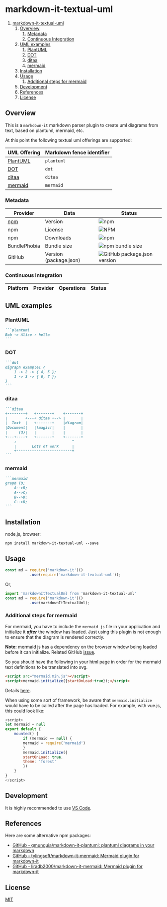 # markdown-it-textual-uml

1. [markdown-it-textual-uml](#markdown-it-textual-uml)
   1. [Overview](#overview)
      1. [Metadata](#metadata)
      2. [Continuous Integration](#continuous-integration)
   2. [UML examples](#uml-examples)
      1. [PlantUML](#plantuml)
      2. [DOT](#dot)
      3. [ditaa](#ditaa)
      4. [mermaid](#mermaid)
   3. [Installation](#installation)
   4. [Usage](#usage)
      1. [Additional steps for mermaid](#additional-steps-for-mermaid)
   5. [Development](#development)
   6. [References](#references)
   7. [License](#license)

## Overview

This is a `markdown-it` markdown parser plugin to create uml diagrams from text, based on plantuml, mermaid, etc.

At this point the following textual uml offerings are supported:

| UML Offering                                                | Markdown fence identifier |
| ----------------------------------------------------------- | ------------------------- |
| [PlantUML](http://plantuml.com/)                            | `plantuml`                |
| [DOT](https://graphviz.gitlab.io/_pages/doc/info/lang.html) | `dot`                     |
| [ditaa](http://ditaa.sourceforge.net/)                      | `ditaa`                   |
| [mermaid](https://github.com/knsv/mermaid)                  | `mermaid`                 |

### Metadata

| Provider                                                     | Data                   | Status                                                                                                             |
| ------------------------------------------------------------ | ---------------------- | ------------------------------------------------------------------------------------------------------------------ |
| [npm](https://www.npmjs.com/package/markdown-it-textual-uml) | Version                | ![npm](https://img.shields.io/npm/v/markdown-it-textual-uml)                                                       |
| npm                                                          | License                | ![NPM](https://img.shields.io/npm/l/markdown-it-textual-uml)                                                       |
| npm                                                          | Downloads              | ![npm](https://img.shields.io/npm/dw/markdown-it-textual-uml)                                                      |
| BundlePhobia                                                 | Bundle size            | ![npm bundle size](https://img.shields.io/bundlephobia/min/markdown-it-textual-uml)                                |
| GitHub                                                       | Version (package.json) | ![GitHub package.json version](https://img.shields.io/github/package-json/v/manastalukdar/markdown-it-textual-uml) |

### Continuous Integration

| Platform | Provider | Operations | Status |
| -------- | -------- | ---------- | ------ |

## UML examples

### PlantUML

````markdown
```plantuml
Bob -> Alice : hello
```
````

### DOT

````markdown
```dot
digraph example1 {
    1 -> 2 -> { 4, 5 };
    1 -> 3 -> { 6, 7 };
}
```
````

### ditaa

````markdown
```ditaa
+--------+   +-------+    +-------+
|        +---+ ditaa +--> |       |
|  Text  |   +-------+    |diagram|
|Document|   |!magic!|    |       |
|     {d}|   |       |    |       |
+---+----+   +-------+    +-------+
	:                         ^
	|       Lots of work      |
	+-------------------------+
```
````

### mermaid

````markdown
```mermaid
graph TD;
    A-->B;
    A-->C;
    B-->D;
    C-->D;
```
````

## Installation

node.js, browser:

```text
npm install markdown-it-textual-uml --save
```

## Usage

```javascript
const md = require('markdown-it')()
           .use(require('markdown-it-textual-uml'));
```

Or,

```javascript
import 'markdownItTextualUml from 'markdown-it-textual-uml'
const md = require('markdown-it')()
           .use(markdownItTextualUml);
```

### Additional steps for mermaid

For mermaid, you have to include the `mermaid js` file in your application and initialize it **_after_** the window has loaded. Just using this plugin is not enough to ensure that the diagram is rendered correctly.

**Note:** mermaid js has a dependency on the browser window being loaded before it can initialize. Related GitHub [issue](https://github.com/knsv/mermaid/issues/485).

So you should have the following in your html page in order for the mermaid text definitions to be translated into svg.

```html
<script src="mermaid.min.js"></script>
<script>mermaid.initialize({startOnLoad:true});</script>
```

Details [here](https://mermaidjs.github.io/#/usage?id=simple-usage-on-a-web-page).

When using some sort of framework, be aware that `mermaid.initialize` would have to be called after the page has loaded. For example, with vue.js, this could look like:

```javascript
<script>
let mermaid = null
export default {
    mounted() {
        if (mermaid == null) {
        mermaid = require('mermaid')
        }
        mermaid.initialize({
        startOnLoad: true,
        theme: 'forest'
        })
    }
}
</script>
```

## Development

It is highly recommended to use [VS Code](https://code.visualstudio.com/).

## References

Here are some alternative npm packages:

- [GitHub - gmunguia/markdown-it-plantuml: plantuml diagrams in your markdown](https://github.com/gmunguia/markdown-it-plantuml)
- [GitHub - tylingsoft/markdown-it-mermaid: Mermaid plugin for markdown-it](https://github.com/tylingsoft/markdown-it-mermaid)
- [GitHub - liradb2000/markdown-it-mermaid: Mermaid plugin for markdown-it](https://github.com/liradb2000/markdown-it-mermaid)

## License

[MIT](https://github.com/manastalukdar/markdown-it-textual-uml/blob/master/LICENSE)
